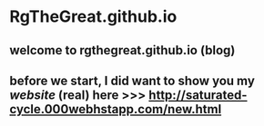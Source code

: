 # RgTheGreat.github.io

## welcome to rgthegreat.github.io (blog)


## before we start, I did want to show you my _website_ (**real**) here >>> http://saturated-cycle.000webhstapp.com/new.html

